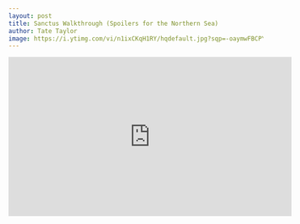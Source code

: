 ```yaml
---
layout: post
title: Sanctus Walkthrough (Spoilers for the Northern Sea)
author: Tate Taylor
image: https://i.ytimg.com/vi/n1ixCKqH1RY/hqdefault.jpg?sqp=-oaymwFBCPYBEIoBSFryq4qpAzMIARUAAIhCGAHYAQHiAQoIGBACGAY4AUAB8AEB-AHUBoAC4AOKAgwIABABGFUgZShlMA8=&rs=AOn4CLBq8LJHW-XpnTv4rbjgldmAwApaaA
---
```

<iframe width="560" height="315" src="https://www.youtube.com/embed/n1ixCKqH1RY?si=RdUio8djyG14Q7t2" title="YouTube video player" frameborder="0" allow="accelerometer; autoplay; clipboard-write; encrypted-media; gyroscope; picture-in-picture; web-share" referrerpolicy="strict-origin-when-cross-origin" allowfullscreen></iframe>
